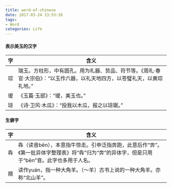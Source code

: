 ```yaml
---
title: word-of-chinese
date: 2017-03-24 13:53:18
tags:
- Word
categories: Life
---
```




#### 表示美玉的汉字

<!-- more -->

| 字    | 含义                                       |
| ---- | ---------------------------------------- |
| 琮    | 瑞玉。方柱形，中有圆孔。用为礼器、贽品、符节等。《周礼·春官·大宗伯》：“以玉作六器，以礼天地四方，以苍璧礼天，以黄琮礼地。” |
| 瑷    | 《玉篇·玉部》：“瑷，美玉也。”                         |
| 琼    | 《诗·卫风·木瓜》：“投我以木瓜，报之以琼琚。”                 |



#### 生僻字


| 字    | 含义                                       |
| ---- | ---------------------------------------- |
| 犇    | 犇（读音bēn），本意指牛惊走。引申泛指奔跑，此意后作“奔”。《第一批异体字整理表》将“犇”归为“奔”的异体字，但是只用于“bēn”音。此字也多用于人名。 |
| 羱    | 读作yuán，指一种大角羊。〔～羊〕古书上说的一种大角羊。亦称“北山羊”。    |
